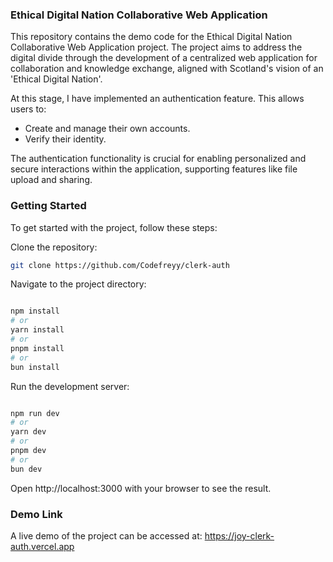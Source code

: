 ### Ethical Digital Nation Collaborative Web Application

This repository contains the demo code for the Ethical Digital Nation Collaborative Web Application project. The project aims to address the digital divide through the development of a centralized web application for collaboration and knowledge exchange, aligned with Scotland's vision of an 'Ethical Digital Nation'.

At this stage, I have implemented an authentication feature. This allows users to:

- Create and manage their own accounts.
- Verify their identity.

The authentication functionality is crucial for enabling personalized and secure interactions within the application, supporting features like file upload and sharing.

### Getting Started

To get started with the project, follow these steps:

Clone the repository:


```bash
git clone https://github.com/Codefreyy/clerk-auth
```

Navigate to the project directory:

```bash

npm install
# or
yarn install
# or
pnpm install
# or
bun install
```

Run the development server:

```bash

npm run dev
# or
yarn dev
# or
pnpm dev
# or
bun dev
```

Open http://localhost:3000 with your browser to see the result.

### Demo Link

A live demo of the project can be accessed at: https://joy-clerk-auth.vercel.app